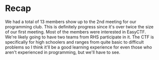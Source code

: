 # Recap

We had a total of 13 members show up to the 2nd meeting for our programming
club. This is definitely progress since it's over twice the size of our first
meeting. Most of the members were interested in EasyCTF. We're likely going to
have two teams from RHS participate in it. The CTF is specifically for high
schoolers and ranges from quite basic to difficult problems so I think it'll be
a good learning experience for even those who aren't experienced in
programming, but we'll have to see.
